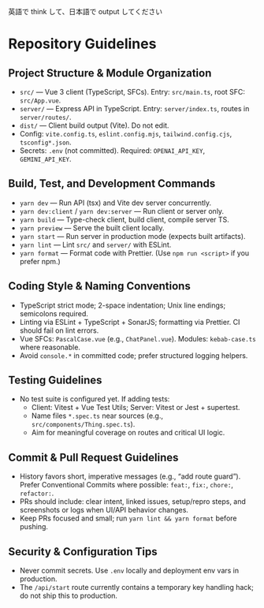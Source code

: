 英語で think して、日本語で output してください
# Repository Guidelines

## Project Structure & Module Organization
- `src/` — Vue 3 client (TypeScript, SFCs). Entry: `src/main.ts`, root SFC: `src/App.vue`.
- `server/` — Express API in TypeScript. Entry: `server/index.ts`, routes in `server/routes/`.
- `dist/` — Client build output (Vite). Do not edit.
- Config: `vite.config.ts`, `eslint.config.mjs`, `tailwind.config.cjs`, `tsconfig*.json`.
- Secrets: `.env` (not committed). Required: `OPENAI_API_KEY`, `GEMINI_API_KEY`.

## Build, Test, and Development Commands
- `yarn dev` — Run API (tsx) and Vite dev server concurrently.
- `yarn dev:client` / `yarn dev:server` — Run client or server only.
- `yarn build` — Type-check client, build client, compile server TS.
- `yarn preview` — Serve the built client locally.
- `yarn start` — Run server in production mode (expects built artifacts).
- `yarn lint` — Lint `src/` and `server/` with ESLint.
- `yarn format` — Format code with Prettier.
(Use `npm run <script>` if you prefer npm.)

## Coding Style & Naming Conventions
- TypeScript strict mode; 2-space indentation; Unix line endings; semicolons required.
- Linting via ESLint + TypeScript + SonarJS; formatting via Prettier. CI should fail on lint errors.
- Vue SFCs: `PascalCase.vue` (e.g., `ChatPanel.vue`). Modules: `kebab-case.ts` where reasonable.
- Avoid `console.*` in committed code; prefer structured logging helpers.

## Testing Guidelines
- No test suite is configured yet. If adding tests:
  - Client: Vitest + Vue Test Utils; Server: Vitest or Jest + supertest.
  - Name files `*.spec.ts` near sources (e.g., `src/components/Thing.spec.ts`).
  - Aim for meaningful coverage on routes and critical UI logic.

## Commit & Pull Request Guidelines
- History favors short, imperative messages (e.g., “add route guard”). Prefer Conventional Commits where possible: `feat:`, `fix:`, `chore:`, `refactor:`.
- PRs should include: clear intent, linked issues, setup/repro steps, and screenshots or logs when UI/API behavior changes.
- Keep PRs focused and small; run `yarn lint && yarn format` before pushing.

## Security & Configuration Tips
- Never commit secrets. Use `.env` locally and deployment env vars in production.
- The `/api/start` route currently contains a temporary key handling hack; do not ship this to production.
